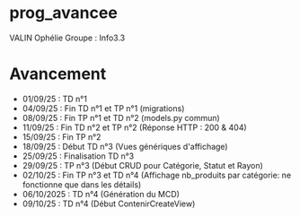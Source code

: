 # prog_avancee

VALIN Ophélie
Groupe : Info3.3

# Avancement
- 01/09/25 : TD n°1
- 04/09/25 : Fin TD n°1 et TP n°1 (migrations)
- 08/09/25 : Fin TP n°1 et TD n°2 (models.py commun)
- 11/09/25 : Fin TD n°2 et TP n°2 (Réponse HTTP : 200 & 404)
- 15/09/25 : Fin TP n°2
- 18/09/25 : Début TD n°3 (Vues génériques d'affichage)
- 25/09/25 : Finalisation TD n°3
- 29/09/25 : TP n°3 (Début CRUD pour Catégorie, Statut et Rayon)
- 02/10/25 : Fin TP n°3 et TD n°4 (Affichage nb_produits par catégorie: ne fonctionne que dans les détails)
- 06/10/2025 : TD n°4 (Génération du MCD)
- 09/10/25 : TD n°4 (Début ContenirCreateView)